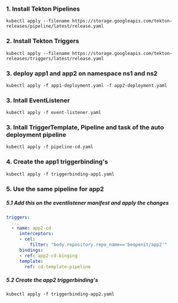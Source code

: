 ### 1. Install Tekton Pipelines
    kubectl apply --filename https://storage.googleapis.com/tekton-releases/pipeline/latest/release.yaml

### 2. Install Tekton Triggers
    kubectl apply --filename https://storage.googleapis.com/tekton-releases/triggers/latest/release.yaml

### 3. deploy app1 and app2 on namespace ns1 and ns2
    kubectl apply -f app1-deployment.yaml -f app2-deployment.yaml
### 3. Intall EventListener
    kubectl apply -f event-listener.yaml

### 3. Intall TriggerTemplate, Pipeline and task of the auto deployment pipeline
    kubectl apply -f pipeline-cd.yaml
    
### 4. Create the app1 triggerbinding's
    kubectl apply -f triggerbinding-app1.yaml
    
### 5. Use the same pipeline for app2
##### 5.1 Add this on the eventlistener manifest and apply the changes

```yaml
triggers:
  ...
  - name: app2-cd
     interceptors:
     - cel:
         filter: "body.repository.repo_name=='beopenit/app2'"
     bindings:
     - ref: app2-cd-binging
     template:
       ref: cd-template-pipeline
```    
##### 5.2 Create the app2 triggerbinding's 
    kubectl apply -f triggerbinding-app2.yaml
